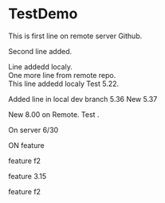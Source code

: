 # TestDemo
This is first line on remote server Github.  

Second line added.  

Line addedd localy.  
One more line from remote repo.  
This line addedd localy Test 5.22.  
  
Added line in local dev branch 5.36
New 5.37  

New 8.00 on Remote. Test .

On server 6/30

ON feature


feature f2

feature 3.15


feature f2



